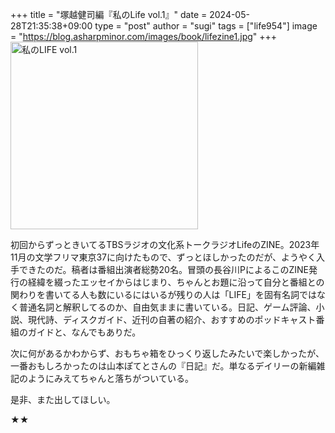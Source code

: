 +++
title = "塚越健司編『私のLife vol.1』"
date = 2024-05-28T21:35:38+09:00
type = "post"
author = "sugi"
tags = ["life954"]
image = "https://blog.asharpminor.com/images/book/lifezine1.jpg"
+++
<a href="https://shop.liondo.jp/items/80333593" target="_blank"><img src="/images/book/lifezine1.jpg" border="0" class="alignleft" alt="私のLIFE vol.1" style="width: 300px !important;" /></a>

初回からずっときいてるTBSラジオの文化系トークラジオLifeのZINE。2023年11月の文学フリマ東京37に向けたもので、ずっとほしかったのだが、ようやく入手できたのだ。稿者は番組出演者総勢20名。冒頭の長谷川PによるこのZINE発行の経緯を綴ったエッセイからはじまり、ちゃんとお題に沿って自分と番組との関わりを書いてる人も数にいるにはいるが残りの人は「LIFE」を固有名詞ではなく普通名詞と解釈してるのか、自由気ままに書いている。日記、ゲーム評論、小説、現代詩、ディスクガイド、近刊の自著の紹介、おすすめのポッドキャスト番組のガイドと、なんでもありだ。

次に何があるかわからず、おもちゃ箱をひっくり返したみたいで楽しかったが、一番おもしろかったのは山本ぽてとさんの『日記』だ。単なるデイリーの新編雑記のようにみえてちゃんと落ちがついている。

是非、また出してほしい。

★★